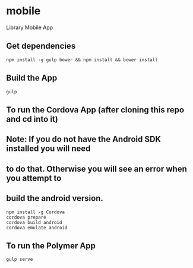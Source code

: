# mobile
Library Mobile App

## Get dependencies
```
npm install -g gulp bower && npm install && bower install
```

## Build the App
```
gulp
```

## To run the Cordova App (after cloning this repo and cd into it)
## Note: If you do not have the Android SDK installed you will need
## to do that. Otherwise you will see an error when you attempt to
## build the android version.
```
npm install -g Cordova
cordova prepare
cordova build android
cordova emulate android
```

## To run the Polymer App
```
gulp serve
```

